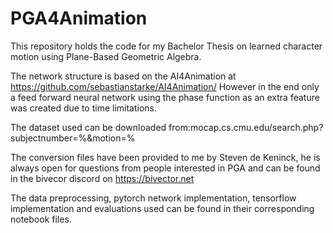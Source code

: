 # PGA4Animation

This repository holds the code for my Bachelor Thesis on learned character motion using Plane-Based Geometric Algebra. 

The network structure is based on the AI4Animation at https://github.com/sebastianstarke/AI4Animation/
However in the end only a feed forward neural network using the phase function as an extra feature was created due to time limitations.

The dataset used can be downloaded from:mocap.cs.cmu.edu/search.php?subjectnumber=%&motion=%

The conversion files have been provided to me by Steven de Keninck, 
he is always open for questions from people interested in PGA and can be found in the bivecor discord on https://bivector.net

The data preprocessing, pytorch network implementation, tensorflow implementation and evaluations used can be found in their corresponding notebook files.
